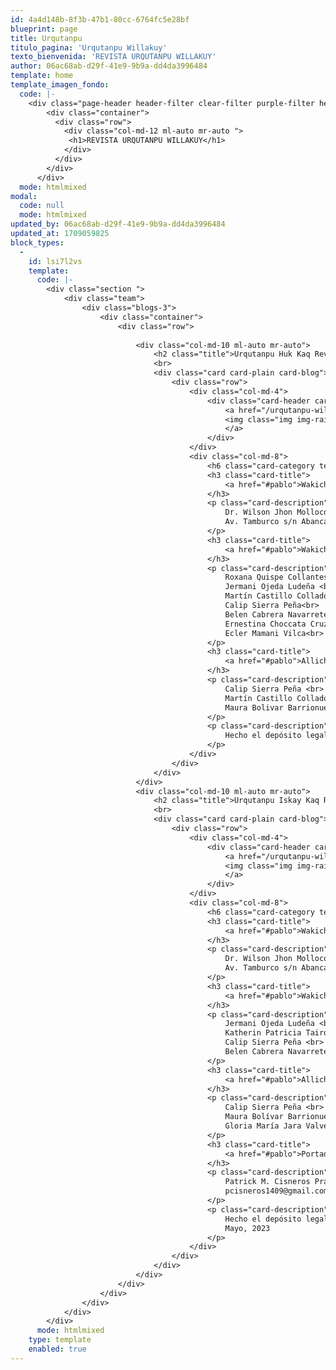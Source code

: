 ```yaml
---
id: 4a4d148b-8f3b-47b1-80cc-6764fc5e28bf
blueprint: page
title: Urqutanpu
titulo_pagina: 'Urqutanpu Willakuy'
texto_bienvenida: 'REVISTA URQUTANPU WILLAKUY'
author: 06ac68ab-d29f-41e9-9b9a-dd4da3996484
template: home
template_imagen_fondo:
  code: |-
    <div class="page-header header-filter clear-filter purple-filter header-small" data-parallax="true" style="background-image: url('./assets/a_home_otros/urqu_willakuy.jpg');">
        <div class="container">
          <div class="row">
            <div class="col-md-12 ml-auto mr-auto ">
             <h1>REVISTA URQUTANPU WILLAKUY</h1>
            </div>
          </div>
        </div>
      </div>
  mode: htmlmixed
modal:
  code: null
  mode: htmlmixed
updated_by: 06ac68ab-d29f-41e9-9b9a-dd4da3996484
updated_at: 1709059825
block_types:
  -
    id: lsi7l2vs
    template:
      code: |-
        <div class="section ">
            <div class="team">
                <div class="blogs-3">
                    <div class="container">
                        <div class="row">
                            
                            <div class="col-md-10 ml-auto mr-auto">
                                <h2 class="title">Urqutanpu Huk Kaq Revista </h2>
                                <br>
                                <div class="card card-plain card-blog">
                                    <div class="row">
                                        <div class="col-md-4">
                                            <div class="card-header card-header-image">
                                                <a href="/urqutanpu-willakuy-blog">
                                                <img class="img img-raised" src="./assets/a_home_otros/revista_urqu_willakuy_1.png">
                                                </a>
                                            </div>
                                        </div>
                                        <div class="col-md-8">
                                            <h6 class="card-category text-info">Urqutanpu Willakuy </h6>
                                            <h3 class="card-title">
                                                <a href="#pablo">Wakichiy umalliq</a>
                                            </h3>
                                            <p class="card-description">
                                                Dr. Wilson Jhon Mollocondo Flores <br>
                                                Av. Tamburco s/n Abancay, Apurimac
                                            </p>
                                            <h3 class="card-title">
                                                <a href="#pablo">Wakichiy kamachiqkuna</a>
                                            </h3>
                                            <p class="card-description">
                                                Roxana Quispe Collantes <br>
                                                Jermani Ojeda Ludeña <br>
                                                Martín Castillo Collado <br>
                                                Calip Sierra Peña<br>
                                                Belen Cabrera Navarrete<br>
                                                Ernestina Choccata Cruz<br>
                                                Ecler Mamani Vilca<br>
                                            </p>
                                            <h3 class="card-title">
                                                <a href="#pablo">Allichaqkuna:</a>
                                            </h3>
                                            <p class="card-description">
                                                Calip Sierra Peña <br>
                                                Martín Castillo Collado <br>
                                                Maura Bolivar Barrionuevo <br>
                                            </p>
                                            <p class="card-description">
                                                Hecho el depósito legal en la Biblioteca Nacional del Perú N° 2021-08233 Julio, 2021
                                            </p>
                                        </div>
                                    </div>
                                </div>
                            </div>
                            <div class="col-md-10 ml-auto mr-auto">
                                <h2 class="title">Urqutanpu Iskay Kaq Revista</h2>
                                <br>
                                <div class="card card-plain card-blog">
                                    <div class="row">
                                        <div class="col-md-4">
                                            <div class="card-header card-header-image">
                                                <a href="/urqutanpu-willakuy-blog">
                                                <img class="img img-raised" src="./assets/a_home_otros/revista_urqu_tanpu_2.png">
                                                </a>
                                            </div>
                                        </div>
                                        <div class="col-md-8">
                                            <h6 class="card-category text-info">Urqutanpu Willakuy</h6>
                                            <h3 class="card-title">
                                                <a href="#pablo">Wakichiy umalliq</a>
                                            </h3>
                                            <p class="card-description">
                                                Dr. Wilson Jhon Mollocondo Flores <br>
                                                Av. Tamburco s/n Abancay, Apurimac
                                            </p>
                                            <h3 class="card-title">
                                                <a href="#pablo">Wakichiy kamachiqkuna</a>
                                            </h3>
                                            <p class="card-description">
                                                Jermani Ojeda Ludeña <br>
                                                Katherin Patricia Tairo Quispe <br>
                                                Calip Sierra Peña <br>
                                                Belen Cabrera Navarrete <br>
                                            </p>
                                            <h3 class="card-title">
                                                <a href="#pablo">Allichaqkuna:</a>
                                            </h3>
                                            <p class="card-description">
                                                Calip Sierra Peña <br>
                                                Maura Bolívar Barrionuevo <br>
                                                Gloria María Jara Valverde <br>
                                            </p>
                                            <h3 class="card-title">
                                                <a href="#pablo">Portada llimpiq:</a>
                                            </h3>
                                            <p class="card-description">
                                                Patrick M. Cisneros Prado <br>
                                                pcisneros1409@gmail.com <br>
                                            </p>
                                            <p class="card-description">
                                                Hecho el depósito legal en la Biblioteca Nacional del Perú No 2021-08233. <br>
                                                Mayo, 2023
                                            </p>
                                        </div>
                                    </div>
                                </div>
                            </div>
                        </div>
                    </div>
                </div>
            </div>
        </div>
      mode: htmlmixed
    type: template
    enabled: true
---
```

